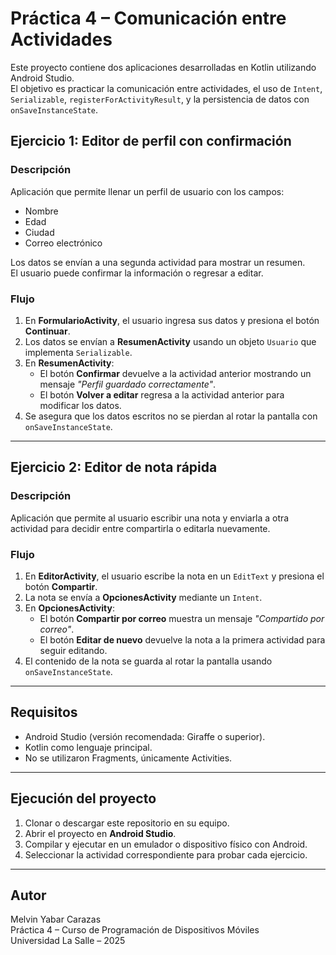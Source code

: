 # Práctica 4 – Comunicación entre Actividades

Este proyecto contiene dos aplicaciones desarrolladas en Kotlin utilizando Android Studio.  
El objetivo es practicar la comunicación entre actividades, el uso de `Intent`, `Serializable`, `registerForActivityResult`, y la persistencia de datos con `onSaveInstanceState`.

## Ejercicio 1: Editor de perfil con confirmación

### Descripción
Aplicación que permite llenar un perfil de usuario con los campos:
- Nombre  
- Edad  
- Ciudad  
- Correo electrónico  

Los datos se envían a una segunda actividad para mostrar un resumen.  
El usuario puede confirmar la información o regresar a editar.

### Flujo
1. En **FormularioActivity**, el usuario ingresa sus datos y presiona el botón **Continuar**.  
2. Los datos se envían a **ResumenActivity** usando un objeto `Usuario` que implementa `Serializable`.  
3. En **ResumenActivity**:
   - El botón **Confirmar** devuelve a la actividad anterior mostrando un mensaje *"Perfil guardado correctamente"*.  
   - El botón **Volver a editar** regresa a la actividad anterior para modificar los datos.  
4. Se asegura que los datos escritos no se pierdan al rotar la pantalla con `onSaveInstanceState`.

---

## Ejercicio 2: Editor de nota rápida

### Descripción
Aplicación que permite al usuario escribir una nota y enviarla a otra actividad para decidir entre compartirla o editarla nuevamente.

### Flujo
1. En **EditorActivity**, el usuario escribe la nota en un `EditText` y presiona el botón **Compartir**.  
2. La nota se envía a **OpcionesActivity** mediante un `Intent`.  
3. En **OpcionesActivity**:
   - El botón **Compartir por correo** muestra un mensaje *"Compartido por correo"*.  
   - El botón **Editar de nuevo** devuelve la nota a la primera actividad para seguir editando.  
4. El contenido de la nota se guarda al rotar la pantalla usando `onSaveInstanceState`.

---

## Requisitos
- Android Studio (versión recomendada: Giraffe o superior).  
- Kotlin como lenguaje principal.  
- No se utilizaron Fragments, únicamente Activities.  

---

## Ejecución del proyecto
1. Clonar o descargar este repositorio en su equipo.  
2. Abrir el proyecto en **Android Studio**.  
3. Compilar y ejecutar en un emulador o dispositivo físico con Android.  
4. Seleccionar la actividad correspondiente para probar cada ejercicio.  

---

## Autor
Melvin Yabar Carazas  
Práctica 4 – Curso de Programación de Dispositivos Móviles  
Universidad La Salle – 2025
